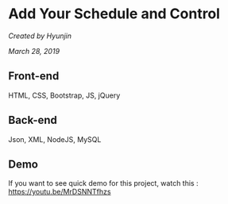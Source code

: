 # Add Your Schedule and Control

*Created by Hyunjin*

*March 28, 2019* 

## Front-end
HTML, CSS, Bootstrap, JS, jQuery

## Back-end
Json, XML, NodeJS, MySQL

## Demo

If you want to see quick demo for this project, watch this : https://youtu.be/MrDSNNTfhzs
